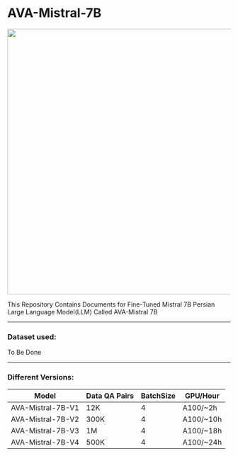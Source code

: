 # AVA-Mistral-7B

 <img src="https://github.com/mehdihosseinimoghadam/AVA-Mistral-7B/blob/main/AVA.png" height="600" width="940" >

This Repository Contains Documents for Fine-Tuned Mistral 7B Persian Large Language Model(LLM) Called AVA-Mistral 7B

-------------------------------------------------
### Dataset used:

To Be Done

-------------------------------------------------

### Different Versions:

| Model  | Data QA Pairs | BatchSize | GPU/Hour  | 
| ------ | ------ |------ | ------ | 
| AVA-Mistral-7B-V1  | 12K | 4 | A100/~2h |
| AVA-Mistral-7B-V2  | 300K | 4 | A100/~10h | 
| AVA-Mistral-7B-V3  | 1M | 4 | A100/~18h | 
| AVA-Mistral-7B-V4  | 500K | 4 | A100/~24h | 
